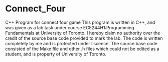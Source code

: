 # Connect_Four
C++ Program for connect four game
This program is written in C++, and was given as a lab task under course ECE244H1:Programming Fundamentals at University of Toronto. I hereby claim no authority over the credit of the source base code provided to mark the lab. The code is written completely by me and is protected under liscence.
The source base code consisted of the Make file and other .h files which could not be edited as a student, and is property of University of Toronto.
